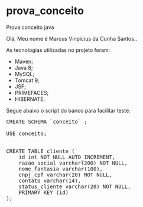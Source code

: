 # prova_conceito
Prova conceito java

Olá,
Meu nome é Marcus Vinpicius da Cunha Santos..

As tecnologias utilizadas no projeto foram:

* Maven;
* Java 8;
* MySQL;
* Tomcat 9;
* JSF;
* PRIMEFACES;
* HIBERNATE.


Segue abaixo o script do banco para facilitar teste.

<pre>
CREATE SCHEMA `conceito` ;

USE conceito;


CREATE TABLE cliente (
    id int NOT NULL AUTO_INCREMENT,
    razao_social varchar(200) NOT NULL,
    nome_fantasia varchar(100),
    cnpj_cpf varchar(20) NOT NULL,
    contato varchar(14),
    status_cliente varchar(20) NOT NULL,
    PRIMARY KEY (id)
);

</pre>
